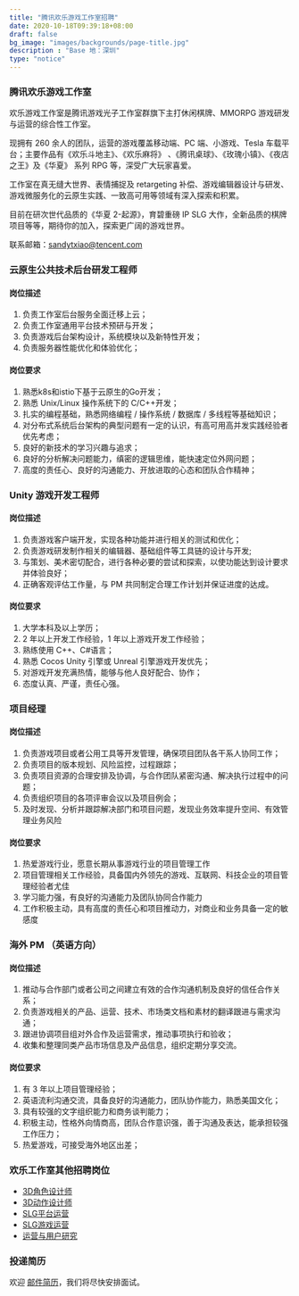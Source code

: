 ```yaml
---
title: "腾讯欢乐游戏工作室招聘"
date: 2020-10-18T09:39:18+08:00
draft: false
bg_image: "images/backgrounds/page-title.jpg"
description : "Base 地：深圳"
type: "notice"
---
```


### 腾讯欢乐游戏工作室
  
欢乐游戏工作室是腾讯游戏光子工作室群旗下主打休闲棋牌、MMORPG 游戏研发与运营的综合性工作室。

现拥有 260 余人的团队，运营的游戏覆盖移动端、PC 端、小游戏、Tesla 车载平台；主要作品有《欢乐斗地主》、《欢乐麻将》 、《腾讯桌球》、《玫瑰小镇》、《夜店之王》及《华夏》 系列 RPG 等，深受广大玩家喜爱。

工作室在真无缝大世界、表情捕捉及 retargeting 补偿、游戏编辑器设计与研发、游戏微服务化的云原生实践、一致高可用等领域有深入探索和积累。

目前在研次世代品质的《华夏 2-起源》，育碧重磅 IP SLG 大作，全新品质的棋牌项目等等，期待你的加入，探索更广阔的游戏世界。

联系邮箱：sandytxiao@tencent.com
  
### 云原生公共技术后台研发工程师

#### 岗位描述

1. 负责工作室后台服务全面迁移上云；
2. 负责工作室通用平台技术预研与开发；
3. 负责游戏后台架构设计，系统模块以及新特性开发；
4. 负责服务器性能优化和体验优化；

#### 岗位要求    

1. 熟悉k8s和istio下基于云原生的Go开发；
2. 熟悉 Unix/Linux 操作系统下的 C/C++开发；
3. 扎实的编程基础，熟悉网络编程 / 操作系统 / 数据库 / 多线程等基础知识；
4. 对分布式系统后台架构的典型问题有一定的认识，有高可用高并发实践经验者优先考虑；
5. 良好的新技术的学习兴趣与追求；
6. 良好的分析解决问题能力，缜密的逻辑思维，能快速定位外网问题；
7. 高度的责任心、良好的沟通能力、开放进取的心态和团队合作精神； 

### Unity 游戏开发工程师

#### 岗位描述

1. 负责游戏客户端开发，实现各种功能并进行相关的测试和优化；
2. 负责游戏研发制作相关的编辑器、基础组件等工具链的设计与开发;
3. 与策划、美术密切配合，进行各种必要的尝试和探索，以使功能达到设计要求并体验良好；
4. 正确客观评估工作量，与 PM 共同制定合理工作计划并保证进度的达成。 

#### 岗位要求    

1. 大学本科及以上学历；
2. 2 年以上开发工作经验，1 年以上游戏开发工作经验；
3. 熟练使用 C++、C#语言；
4. 熟悉 Cocos Unity 引擎或 Unreal 引擎游戏开发优先；
5. 对游戏开发充满热情，能够与他人良好配合、协作；
6. 态度认真、严谨，责任心强。

### 项目经理

#### 岗位描述

1. 负责游戏项目或者公用工具等开发管理，确保项目团队各干系人协同工作；
2. 负责项目的版本规划、风险监控，过程跟踪；
3. 负责项目资源的合理安排及协调，与合作团队紧密沟通、解决执行过程中的问题；
4. 负责组织项目的各项评审会议以及项目例会；
5. 及时发现、分析并跟踪解决部门和项目问题，发现业务效率提升空间、有效管理业务风险

#### 岗位要求    

1. 热爱游戏行业，愿意长期从事游戏行业的项目管理工作
2. 项目管理相关工作经验，具备国内外领先的游戏、互联网、科技企业的项目管理经验者尤佳
3. 学习能力强，有良好的沟通能力及团队协同合作能力
4. 工作积极主动，具有高度的责任心和项目推动力，对商业和业务具备一定的敏感度

### 海外 PM （英语方向）

#### 岗位描述

1. 推动与合作部门或者公司之间建立有效的合作沟通机制及良好的信任合作关系； 
2. 负责游戏相关的产品、运营、技术、市场类文档和素材的翻译跟进与需求沟通； 
3. 跟进协调项目组对外合作及运营需求，推动事项执行和验收； 
4. 收集和整理同类产品市场信息及产品信息，组织定期分享交流。

#### 岗位要求    

1. 有 3 年以上项目管理经验； 
2. 英语流利沟通交流，具备良好的沟通能力，团队协作能力，熟悉美国文化； 
3. 具有较强的文字组织能力和商务谈判能力； 
4. 积极主动，性格外向情商高，团队合作意识强，善于沟通及表达，能承担较强工作压力； 
5. 热爱游戏，可接受海外地区出差；

### 欢乐工作室其他招聘岗位

- [3D角色设计师](https://careers.tencent.com/jobdesc.html?postId=1293816820913938432)
- [3D动作设计师](https://careers.tencent.com/jobdesc.html?postId=1267699514735599616)
- [SLG平台运营](https://careers.tencent.com/jobdesc.html?postId=1301489409215963136)
- [SLG游戏运营](https://careers.tencent.com/jobdesc.html?postId=1301489409765416960)
- [运营与用户研究](https://careers.tencent.com/jobdesc.html?postId=1298867945715277824)

### 投递简历
  
欢迎 [邮件简历](mailto:sandytxiao@tencent.com)，我们将尽快安排面试。
